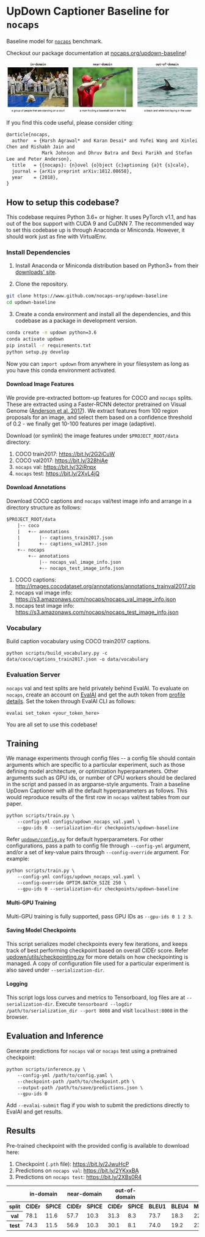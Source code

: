 UpDown Captioner Baseline for `nocaps`
=====================================

Baseline model for [`nocaps`][1] benchmark.

Checkout our package documentation at [nocaps.org/updown-baseline](https://nocaps.org/updown-baseline)!

![predictions generated by updown model](docs/_static/qualitative_examples.jpg)

If you find this code useful, please consider citing:

```text
@article{nocaps,
  author  = {Harsh Agrawal* and Karan Desai* and Yufei Wang and Xinlei Chen and Rishabh Jain and
             Mark Johnson and Dhruv Batra and Devi Parikh and Stefan Lee and Peter Anderson},
  title   = {{nocaps}: {n}ovel {o}bject {c}aptioning {a}t {s}cale},
  journal = {arXiv preprint arXiv:1812.08658},
  year    = {2018},
}
```


How to setup this codebase?
---------------------------

This codebase requires Python 3.6+ or higher. It uses PyTorch v1.1, and has out of the box support
with CUDA 9 and CuDNN 7. The recommended way to set this codebase up is through Anaconda or
Miniconda. However, it should work just as fine with VirtualEnv.

### Install Dependencies

1. Install Anaconda or Miniconda distribution based on Python3+ from their [downloads' site][6].

2. Clone the repository.

```sh
git clone https://www.github.com/nocaps-org/updown-baseline
cd updown-baseline
```

3. Create a conda environment and install all the dependencies, and this codebase as a package in development version. 

```sh
conda create -n updown python=3.6
conda activate updown
pip install -r requirements.txt
python setup.py develop
```

Now you can `import updown` from anywhere in your filesystem as long as you have this conda environment activated.


#### Download Image Features

We provide pre-extracted bottom-up features for COCO and `nocaps` splits. These are extracted
using a Faster-RCNN detector pretrained on Visual Genome ([Anderson et al. 2017][7]). We extract
features from 100 region proposals for an image, and select them based on a confidence threshold
of 0.2 - we finally get 10-100 features per image (adaptive). 

Download (or symlink) the image features under `$PROJECT_ROOT/data` directory:

1. COCO train2017: https://bit.ly/2G2iCuW
2. COCO val2017: https://bit.ly/328hiAe
3. `nocaps` val: https://bit.ly/32iRnpx
4. `nocaps` test: https://bit.ly/2XvL4jQ

#### Download Annotations

Download COCO captions and `nocaps` val/test image info and arrange in a directory structure as follows:

```
$PROJECT_ROOT/data
    |-- coco
    |   +-- annotations
    |       |-- captions_train2017.json
    |       +-- captions_val2017.json
    +-- nocaps
        +-- annotations
            |-- nocaps_val_image_info.json
            +-- nocaps_test_image_info.json
```

1. COCO captions: http://images.cocodataset.org/annotations/annotations_trainval2017.zip  
2. nocaps val image info: https://s3.amazonaws.com/nocaps/nocaps_val_image_info.json  
3. nocaps test image info: https://s3.amazonaws.com/nocaps/nocaps_test_image_info.json  


### Vocabulary

Build caption vocabulary using COCO train2017 captions.

```
python scripts/build_vocabulary.py -c data/coco/captions_train2017.json -o data/vocabulary
```

### Evaluation Server

`nocaps` val and test splits are held privately behind EvalAI. To evaluate on `nocaps`, create an account on [EvalAI][4] and get the auth token from [profile details][5]. Set the token through EvalAI CLI as follows:

```
evalai set_token <your_token_here>
```

You are all set to use this codebase!


Training
--------

We manage experiments through config files -- a config file should contain arguments which are specific to a particular experiment, such as those defining model architecture, or optimization hyperparameters. Other arguments such as GPU ids, or number of CPU workers should be declared in the script and passed in as argparse-style arguments. Train a baseline UpDown Captioner with all the default hyperparameters as follows. This would reproduce results of the first row in `nocaps` val/test tables from our paper.

```
python scripts/train.py \
    --config-yml configs/updown_nocaps_val.yaml \
    --gpu-ids 0 --serialization-dir checkpoints/updown-baseline
```

Refer [`updown/config.py`][2] for default hyperparameters. For other configurations, pass a path to config file through `--config-yml` argument, and/or a set of key-value pairs through `--config-override` argument. For example:

```
python scripts/train.py \
    --config-yml configs/updown_nocaps_val.yaml \
    --config-override OPTIM.BATCH_SIZE 250 \
    --gpu-ids 0 --serialization-dir checkpoints/updown-baseline
```

#### Multi-GPU Training

Multi-GPU training is fully supported, pass GPU IDs as `--gpu-ids 0 1 2 3`.

#### Saving Model Checkpoints

This script serializes model checkpoints every few iterations, and keeps track of best performing checkpoint based on overall CIDEr score. Refer [updown/utils/checkpointing.py][3] for more details on how checkpointing is managed. A copy of configuration file used for a particular experiment is also saved under `--serialization-dir`.

#### Logging

This script logs loss curves and metrics to Tensorboard, log files are at `--serialization-dir`. Execute `tensorboard --logdir /path/to/serialization_dir --port 8008` and visit `localhost:8008` in the browser.


Evaluation and Inference
------------------------

Generate predictions for `nocaps` val or `nocaps` test using a pretrained checkpoint:

```
python scripts/inference.py \
    --config-yml /path/to/config.yaml \
    --checkpoint-path /path/to/checkpoint.pth \
    --output-path /path/to/save/predictions.json \
    --gpu-ids 0
```

Add `--evalai-submit` flag if you wish to submit the predictions directly to EvalAI and get results.


Results
-------

Pre-trained checkpoint with the provided config is available to download here:

1. Checkpoint (`.pth` file): https://bit.ly/2JwuHcP
2. Predictions on `nocaps val`: https://bit.ly/2YKxxBA
3. Predictions on `nocaps test`: https://bit.ly/2XBs0R4

<table>
  <tr>
    <th></th>
    <th colspan="2">in-domain</th>
    <th colspan="2">near-domain</th>
    <th colspan="2">out-of-domain</th>
    <th colspan="6">overall</th>
  </tr>
  <tr>
    <th>split</th>
    <th>CIDEr</th>
    <th>SPICE</th>
    <th>CIDEr</th>
    <th>SPICE</th>
    <th>CIDEr</th>
    <th>SPICE</th>
    <th>BLEU1</th>
    <th>BLEU4</th>
    <th>METEOR</th>
    <th>ROUGE</th>
    <th>CIDEr</th>
    <th>SPICE</th>
  </tr>
  <tr>
    <th>val</th>
    <td>78.1</td>
    <td>11.6</td>
    <td>57.7</td>
    <td>10.3</td>
    <td>31.3</td>
    <td>8.3</td>
    <td>73.7</td>
    <td>18.3</td>
    <td>22.7</td>
    <td>50.4</td>
    <td>55.3</td>
    <td>10.1</td>
  </tr>
  <tr>
    <th>test</th>
    <td>74.3</td>
    <td>11.5</td>
    <td>56.9</td>
    <td>10.3</td>
    <td>30.1</td>
    <td>8.1</td>
    <td>74.0</td>
    <td>19.2</td>
    <td>23.0</td>
    <td>51.0</td>
    <td>54.3</td>
    <td>10.1</td>
  </tr>
</table>

[1]: https://nocaps.org
[2]: https://github.com/nocaps-org/updown-baseline/blob/master/updown/config.py
[3]: https://github.com/nocaps-org/updown-baseline/blob/master/updown/utils/checkpointing.py
[4]: http://evalai.cloudcv.org
[5]: http://evalai.cloudcv.org/web/profile
[6]: https://conda.io/docs/user-guide/install/download.html
[7]: https://arxiv.org/abs/1707.07998
